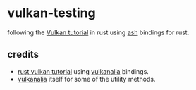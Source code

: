 # vulkan-testing
following the [Vulkan tutorial](https://vulkan-tutorial.com/Introduction) in rust using [ash](https://github.com/ash-rs/ash) bindings for rust.

## credits
- [rust vulkan tutorial](https://kylemayes.github.io/vulkanalia/introduction.html) using [vulkanalia](https://github.com/KyleMayes/vulkanalia/) bindings.
- [vulkanalia](https://github.com/KyleMayes/vulkanalia/) itself for some of the utility methods.
